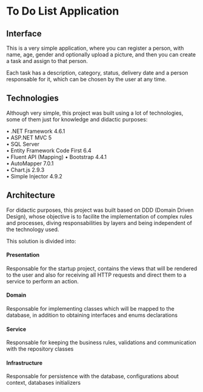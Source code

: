 # To Do List Application

## Interface

This is a very simple application, where you can register a person, with name, age, gender and optionally upload a picture, and then you can create a task and assign to that person.

Each task has a description, category, status, delivery date and a person responsable for it, which can be chosen by the user at any time.

## Technologies 

Although very simple, this project was built using a lot of technologies, some of them just for knowledge and didactic purposes:

• .NET Framework 4.6.1  
• ASP.NET MVC 5  
• SQL Server  
• Entity Framework Code First 6.4  
• Fluent API (Mapping)
• Bootstrap 4.4.1  
• AutoMapper 7.0.1  
• Chart.js 2.9.3  
• Simple Injector 4.9.2  

## Architecture

For didactic purposes, this project was built based on DDD (Domain Driven Design), whose objective is to facilite the implementation of complex rules and processes, diving responsabilities by layers and being independent of the technology used.  

This solution is divided into:  

#### Presentation

Responsable for the startup project, contains the views that will be rendered to the user and also for receiving all HTTP requests and direct them to a service to perform an action.

#### Domain

Responsable for implementing classes which will be mapped to the database, in addition to obtaining interfaces and enums declarations

#### Service

Responsable for keeping the business rules, validations and communication with the repository classes

#### Infrastructure

Responsable for persistence with the database, configurations about context, databases initializers
